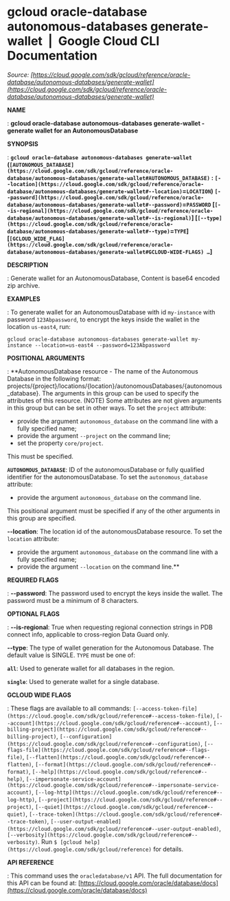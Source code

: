 # gcloud oracle-database autonomous-databases generate-wallet  |  Google Cloud CLI Documentation

*Source: [https://cloud.google.com/sdk/gcloud/reference/oracle-database/autonomous-databases/generate-wallet](https://cloud.google.com/sdk/gcloud/reference/oracle-database/autonomous-databases/generate-wallet)*

**NAME**

: **gcloud oracle-database autonomous-databases generate-wallet - generate wallet for an AutonomousDatabase**

**SYNOPSIS**

: **`gcloud oracle-database autonomous-databases generate-wallet` (`[AUTONOMOUS_DATABASE](https://cloud.google.com/sdk/gcloud/reference/oracle-database/autonomous-databases/generate-wallet#AUTONOMOUS_DATABASE)` : `[--location](https://cloud.google.com/sdk/gcloud/reference/oracle-database/autonomous-databases/generate-wallet#--location)`=`LOCATION`) `[--password](https://cloud.google.com/sdk/gcloud/reference/oracle-database/autonomous-databases/generate-wallet#--password)`=`PASSWORD` [`[--is-regional](https://cloud.google.com/sdk/gcloud/reference/oracle-database/autonomous-databases/generate-wallet#--is-regional)`] [`[--type](https://cloud.google.com/sdk/gcloud/reference/oracle-database/autonomous-databases/generate-wallet#--type)`=`TYPE`] [`[GCLOUD_WIDE_FLAG](https://cloud.google.com/sdk/gcloud/reference/oracle-database/autonomous-databases/generate-wallet#GCLOUD-WIDE-FLAGS) …`]**

**DESCRIPTION**

: Generate wallet for an AutonomousDatabase, Content is base64 encoded zip
archive.

**EXAMPLES**

: To generate wallet for an AutonomousDatabase with id `my-instance`
with password `123Abpassword`, to encrypt the keys inside the wallet
in the location `us-east4`, run:

```
gcloud oracle-database autonomous-databases generate-wallet my-instance --location=us-east4 --password=123Abpassword
```

**POSITIONAL ARGUMENTS**

: **AutonomousDatabase resource - The name of the Autonomous Database in the
following format:
projects/{project}/locations/{location}/autonomousDatabases/{autonomous_database}.
The arguments in this group can be used to specify the attributes of this
resource. (NOTE) Some attributes are not given arguments in this group but can
be set in other ways.
To set the `project` attribute:

- provide the argument `autonomous_database` on the command line with a
fully specified name;
- provide the argument `--project` on the command line;
- set the property `core/project`.

This must be specified.

**`AUTONOMOUS_DATABASE`**:
ID of the autonomousDatabase or fully qualified identifier for the
autonomousDatabase.
To set the `autonomous_database` attribute:

- provide the argument `autonomous_database` on the command line.

This positional argument must be specified if any of the other arguments in this
group are specified.

**--location**:
The location id of the autonomousDatabase resource.
To set the `location` attribute:

- provide the argument `autonomous_database` on the command line with a
fully specified name;
- provide the argument `--location` on the command line.**

**REQUIRED FLAGS**

: **--password**:
The password used to encrypt the keys inside the wallet. The password must be a
minimum of 8 characters.

**OPTIONAL FLAGS**

: **--is-regional**:
True when requesting regional connection strings in PDB connect info, applicable
to cross-region Data Guard only.

**--type**:
The type of wallet generation for the Autonomous Database. The default value is
SINGLE. `TYPE` must be one of:

**`all`**:
Used to generate wallet for all databases in the region.

**`single`**:
Used to generate wallet for a single database.

**GCLOUD WIDE FLAGS**

: These flags are available to all commands: `[--access-token-file](https://cloud.google.com/sdk/gcloud/reference#--access-token-file)`,
`[--account](https://cloud.google.com/sdk/gcloud/reference#--account)`, `[--billing-project](https://cloud.google.com/sdk/gcloud/reference#--billing-project)`,
`[--configuration](https://cloud.google.com/sdk/gcloud/reference#--configuration)`,
`[--flags-file](https://cloud.google.com/sdk/gcloud/reference#--flags-file)`,
`[--flatten](https://cloud.google.com/sdk/gcloud/reference#--flatten)`, `[--format](https://cloud.google.com/sdk/gcloud/reference#--format)`, `[--help](https://cloud.google.com/sdk/gcloud/reference#--help)`, `[--impersonate-service-account](https://cloud.google.com/sdk/gcloud/reference#--impersonate-service-account)`,
`[--log-http](https://cloud.google.com/sdk/gcloud/reference#--log-http)`,
`[--project](https://cloud.google.com/sdk/gcloud/reference#--project)`, `[--quiet](https://cloud.google.com/sdk/gcloud/reference#--quiet)`, `[--trace-token](https://cloud.google.com/sdk/gcloud/reference#--trace-token)`, `[--user-output-enabled](https://cloud.google.com/sdk/gcloud/reference#--user-output-enabled)`,
`[--verbosity](https://cloud.google.com/sdk/gcloud/reference#--verbosity)`.
Run `$ [gcloud help](https://cloud.google.com/sdk/gcloud/reference)` for details.

**API REFERENCE**

: This command uses the `oracledatabase/v1` API. The full documentation
for this API can be found at: [https://cloud.google.com/oracle/database/docs](https://cloud.google.com/oracle/database/docs)